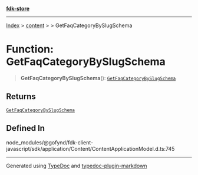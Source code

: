 [**fdk-store**](../../../README.md)
***

[Index](../../../API.md) > [content](../../README.md) > [<internal>](../README.md) > GetFaqCategoryBySlugSchema

# Function: GetFaqCategoryBySlugSchema

> **GetFaqCategoryBySlugSchema**(): [`GetFaqCategoryBySlugSchema`](../type-aliases/type-alias.GetFaqCategoryBySlugSchema.md)

## Returns

[`GetFaqCategoryBySlugSchema`](../type-aliases/type-alias.GetFaqCategoryBySlugSchema.md)

## Defined In

node\_modules/@gofynd/fdk-client-javascript/sdk/application/Content/ContentApplicationModel.d.ts:745

***
Generated using [TypeDoc](https://typedoc.org/) and [typedoc-plugin-markdown](https://www.npmjs.com/package/typedoc-plugin-markdown)
